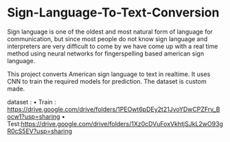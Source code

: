 # Sign-Language-To-Text-Conversion
Sign language is one of the oldest and most natural form of language for communication, but since most people do not know sign language 
and interpreters are very difficult to come by we have come up with a real time method using neural networks for fingerspelling based 
american sign language.

This project converts American sign language to text in realtime. It uses CNN to train the required models for prediction. 
The dataset is custom made.

dataset :
    •	Train : https://drive.google.com/drive/folders/1PEOwt6pDEy2t21JvoYDwCPZFrv_Bocw1?usp=sharing
    •	Test:https://drive.google.com/drive/folders/1Xz0cDVuFoxVkhtjSJkL2wO93gR0cS5EV?usp=sharing
